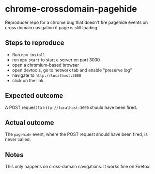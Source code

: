 # chrome-crossdomain-pagehide
Reproducer repo for a chrome bug that doesn't fire pagehide events on cross domain navigation if page is still loading

## Steps to reproduce
* Run `npm install`
* run `npm start` to start a server on port 3000
* open a chromium-based browser
* open devtools, go to network tab and enable "preserve log"
* navigate to `http://localhost:3000`
* click on the link

## Expected outcome
A POST request to `http://localhost:3000` should have been fired.

## Actual outcome
The `pagehide` event, where the POST request should have been fired, is never called.

## Notes
This only happens on cross-domain navigations. It works fine on Firefox.
